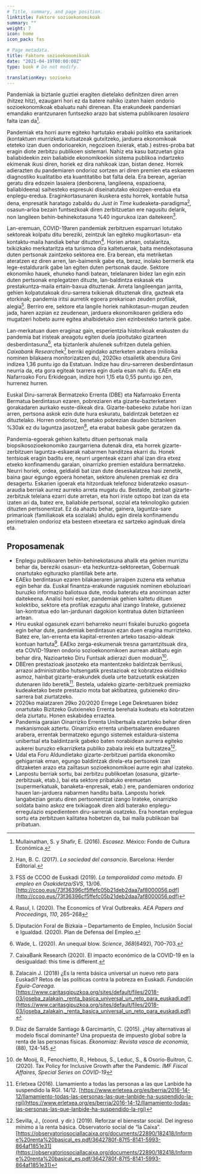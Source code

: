 ```yaml
---
# Title, summary, and page position.
linktitle: Faktore sozioekonomikoak
summary: ""
weight: 7
icon: home
icon_pack: fas

# Page metadata.
title: Faktore sozioekonomikoak
date: "2021-04-19T00:00:00Z"
type: book # Do not modify.

translationKey: sozioeko
---
```


    

Pandemiak ia biztanle guztiei eragiten dietelako definitzen diren arren (hitzez hitz), ezaugarri hori ez da batere nahiko izaten haien ondorio sozioekonomikoak ebaluatu nahi direnean. Eta erakundeek pandemiari emandako erantzunaren funtsezko arazo bat sistema publikoaren _lasaiera_ falta izan da[^1].

Pandemiak eta horri aurre egiteko hartutako erabaki politiko eta sanitarioek (kontaktuen murrizketa kutsatzeak gutxitzeko, jarduera ekonomikoak eteteko izan duen ondorioarekin, negozioen itxierak, etab.) estres-proba bat eragin diote zerbitzu publikoen sistemari. Nahiz eta kasu batzuetan giza baliabideekin zein baliabide ekonomikoekin sistema publikoa indartzeko ekimenak ikusi diren, horiek ez dira nahikoak izan, bistan denez. Horrek adierazten du pandemiaren ondorioz sortzen ari diren premien eta eskaeren diagnostiko kualitatibo eta kuantitatibo bat falta dela. Era berean, agerian geratu dira edozein lasaiera (denborena, langileena, espazioena, baliabideena) saihesteko espresuki diseinatutako ekoizpen-eredua eta enplegu-eredua. Eraginkortasunaren ikuskera estu horrek, kontable hutsa dena, enpresatik haratago zabaldu du _Just in Time_ kudeaketa-paradigma[^2], osasun-arloa bezain funtsezkoak diren zerbitzuetan ere nagusitu delarik, non langileen behin-behinekotasuna %40 ingurukoa izan daitekeen[^3].

Lan-eremuan, COVID-19aren pandemiak zerbitzuen esparruari lotutako sektoreak kolpatu ditu bereziki, zeintzuk lan egiteko mugikortasun- eta kontaktu-maila handiak behar dituzten[^4]. Horien artean, ostalaritza, txikizkako merkataritza eta turismoa dira kaltetuenak, baita mendekotasuna duten pertsonak zaintzeko sektorea ere. Era berean, eta metriketan ateratzen ez diren arren, lan-baimenik gabe eta, beraz, inolako bermerik eta lege-estaldurarik gabe lan egiten duten pertsonak daude. Sektore ekonomiko hauek, ehuneko handi batean, telelanaren bidez lan egin ezin duten pertsonak enplegatzen dituzte, lan-baldintza eskasak eta prestakuntza-maila ertain-baxua dituztenak. Arreta langileengan jarrita, gehien kolpatutakoak diru-sarrera txikienak dituztenak dira, gazteak eta etorkinak; pandemia iritsi aurretik egoera prekarioan zeuden profilak, alegia[^5]. Berriro ere, sektore eta langile horiek nahikotasun-mugan zeuden jada, haren azpian ez zeudenean, jarduera ekonomikoaren geldiera edo mugatzeri hobeto aurre egitea ahalbidetuko zien ezinbesteko tarterik gabe.

Lan-merkatuan duen eraginaz gain, esperientzia historikoak erakusten du pandemia bat iristeak areagotu egiten duela jipoitutako gizarteen desberdintasuna[^6], eta biztanlerik ahulenek sufritzen dutela gehien. <em>Caixabank Research</em>ek[^7] berriki egindako azterketen arabera (milioika nominen bilakaera monitorizatzen du), 2020ko otsailetik abendura Gini indizea 1,36 puntu igo da Estatuan. Indize hau diru-sarreren desberdintasun neurria da, eta gora egiteak txarrera egin duela esan nahi du. EAEn eta Nafarroako Foru Erkidegoan, indize hori 1,15 eta 0,55 puntu igo zen, hurrenez hurren.

Euskal Diru-sarrerak Bermatzeko Errenta (DBE) eta Nafarroako Errenta Bermatua berdintasun ezaren, pobreziaren eta gizarte-bazterketaren gorakadaren aurkako euste-dikeak dira. Gizarte-babeseko zutabe hori izan arren, pertsona askok ezin dute hura eskuratu, baldintzak betetzen ez dituztelako. Horren ondorioz, benetako pobrezian dauden biztanleen %30ak ez du laguntza jasotzen[^8], eta erabat babesik gabe geratzen da.

Pandemia-egoerak gehien kaltetu dituen pertsonak maila biopsikosozioekonomiko zaurgarriena dutenak dira, eta horrek gizarte-zerbitzuen laguntza-eskaerak nabarmen handitzea ekarri du. Honek tentsioak eragin baditu ere, neurri urgenteak ezarri ahal izan dira etxez etxeko konfinamendu garaian, oinarrizko premien estaldura bermatzeko. Neurri horiek, ordea, geldialdi bat izan dute deseskalatzea hasi zenetik, baina gaur egungo egoera honetan, sektore ahulenen premiak ez dira desagertu. Eskarien igoerak eta hitzorduak telefonoz bideratzeko osasun-araudia berriak aurrez aurreko arreta mugatu du. Bestalde, zenbait gizarte-zerbitzuk telelana ezarri dute arretan, eta hori iriste oztopo bat izan da eta izaten ari da, batez ere, baliabide pertsonal, sozial eta teknologiko gutxien dituzten pertsonentzat. Ez da ahaztu behar, gainera, laguntza-sare primarioak (familiakoak eta sozialak) ahuldu egin direla konfinamendu perimetralen ondorioz eta besteen etxeetara ez sartzeko aginduak direla eta.

## Proposamenak 

- Enplegu publikoaren behin-behinekotasuna ahalik eta gehien murriztu behar da, bereziki osasun- eta hezkuntza-sektoreetan, Gobernuak onartutako egiturazko plantillak bete arte.
- EAEko berdintasun ezaren bilakaeraren jarraipen zuzena eta xehatua egin behar da. Euskal finantza-erakunde nagusiek nominen eboluzioari buruzko informazio baliotsua dute, modu bateratu eta anonimoan azter daitekeena. Analisi honi esker, pandemiak gehien kaltetu dituen kolektibo, sektore eta profilak ezagutu ahal izango lirateke, gutxienez lan-kontratua edo lan-jardunari dagokion kontratua duten biztanleen artean.
- Hiru euskal ogasunek ezarri beharreko neurri fiskalei buruzko gogoeta egin behar dute, pandemiak berdintasun ezan duen eragina murrizteko. Batez ere, lan-errenta eta kapital-errenten arteko tasazio-aldeak kontuan hartuta[^9]. EAEko zerga-eskumenak tresna garrantzitsuak dira, eta COVID-19aren ondorio sozioekonomikoen aurrean aktibatu egin behar dira, Nazioarteko Diru Funtsak adierazi duen moduan[^10].
- DBEren prestazioak jasotzeko eta mantentzeko baldintzak berrikusi, arrazoi administratibo hutsengatik prestazioak ez kobratzea ekiditeko asmoz, hainbat gizarte-erakundek duela urte batzuetatik eskatzen dutenaren ildo beretik[^11]. Bestela, udaleko gizarte-zerbitzuek premiazko kudeaketako beste prestazio mota bat aktibatzea, gutxieneko diru-sarrera bat ziurtatzeko.
- 2020ko maiatzaren 29ko 20/2020 Errege Lege Dekretuaren bidez onartutako Bizitzeko Gutxieneko Errenta berehala kudeatu eta kobratzen dela ziurtatu. Honen eskabidea erraztea.
- Pandemia garaian Oinarrizko Errenta Unibertsala ezartzeko behar diren mekanismoak aztertu. Oinarrizko errenta unibertsalaren ereduaren arabera, errentak bermatzeko egungo sistemek estaldura-sistema unibertsal eta baldintzarik gabeko baten norabidean aurrera egiteko aukerei buruzko elkarrizketa publiko zabala ireki eta bultzatzea[^12].
- Udal eta Foru Aldundietako gizarte-zerbitzuei partida ekonomiko gehigarriak eman, egungo baldintzak direla-eta pertsonek izan ditzaketen arazo eta zailtasun sozioekonomikoei aurre egin ahal izateko.
- Lanpostu berriak sortu, bai zerbitzu publikoetan (osasuna, gizarte-zerbitzuak, etab.), bai eta sektore pribatuko eremuetan (supermerkatuak, banaketa-enpresak, etab.) ere, pandemiaren ondorioz hauen lan-jarduera nabarmen handitu baita. Lanpostu horiek langabezian geratu diren pertsonentzat izango lirateke, oinarrizko soldata baino askoz ere txikiagoak diren aldi baterako enplegu-erregulazio espedienteen diru-sarrerak osatzeko. Era honetan enplegua sortu eta zerbitzuen kalitatea hobetzen da, bai maila publikoan bai pribatuan.
    

  

[^1]: Mullainathan, S. y Shafir, E. (2016). _Escasez_. México: Fondo de Cultura Económica.

[^2]: Han, B. C. (2017). _La sociedad del cansancio_. Barcelona: Herder Editorial.

[^3]: FSS de CCOO de Euskadi (2019). _La temporalidad como método. El empleo en Osakidetza/SVS_, 13/06. [http://ccoo.eus/73f36396cf5ffefc05b21deb2daa7af8000056.pdf](http://ccoo.eus/73f36396cf5ffefc05b21deb2daa7af8000056.pdf)

[^4]: Rasul, I. (2020). The Economics of Viral Outbreaks. _AEA Papers and Proceedings_, _110_, 265–268

[^5]: Diputación Foral de Bizkaia – Departamento de Empleo, Inclusión Social e Igualdad. (2020). Plan de Defensa del Empleo.

[^6]: Wade, L. (2020). An unequal blow. _Science_, _368_(6492), 700–703.

[^7]: CaixaBank Research (2020). El impacto económico de la COVID-19 en la desigualdad: this time is different.

[^8]: Zalacain J. (2018) ¿Es la renta básica universal un nuevo reto para Euskadi? Retos de las políticas contra la pobreza en Euskadi. _Fundación Eguia-Careaga._ [https://www.caritasgipuzkoa.org/sites/default/files/2018-03/joseba_zalakain._renta_basica_universal_un_reto_para_euskadi.pdf](https://www.caritasgipuzkoa.org/sites/default/files/2018-03/joseba_zalakain._renta_basica_universal_un_reto_para_euskadi.pdf)

[^9]: Díaz de Sarralde Santiago & Garcimartín, C. (2015). ¿Hay alternativas al modelo fiscal dominante? Una propuesta de impuesto global sobre la renta de las personas físicas. _Ekonomiaz: Revista vasca de economía_, (88), 124-145.

[^10]: de Mooij, R., Fenochietto, R., Hebous, S., Leduc, S., & Osorio-Buitron, C. (2020). Tax Policy for Inclusive Growth after the Pandemic. _IMF Fiscal Affaires, Special Series on COVID-19_

[^11]: Erletxea (2016). Llamamiento a todas las personas a las que Lanbide ha suspendido la RGI. 14/12. [https://www.erletxea.org/es/berria/2016-14-12/llamamiento-todas-las-personas-las-que-lanbide-ha-suspendido-la-rgi](https://www.erletxea.org/es/berria/2016-14-12/llamamiento-todas-las-personas-las-que-lanbide-ha-suspendido-la-rgi)

[^12]: Sevilla, J., (coord. y dir.) (2019). Reforzar el bienestar social. Del ingreso mínimo a la renta básica. Observatorio social de “la Caixa”. [https://observatoriosociallacaixa.org/documents/22890/182418/Informe%20renta%20basica\_es.pdf/3642780f-87f5-8141-5993-864af1851e31](https://observatoriosociallacaixa.org/documents/22890/182418/Informe%20renta%20basica\_es.pdf/3642780f-87f5-8141-5993-864af1851e31)

